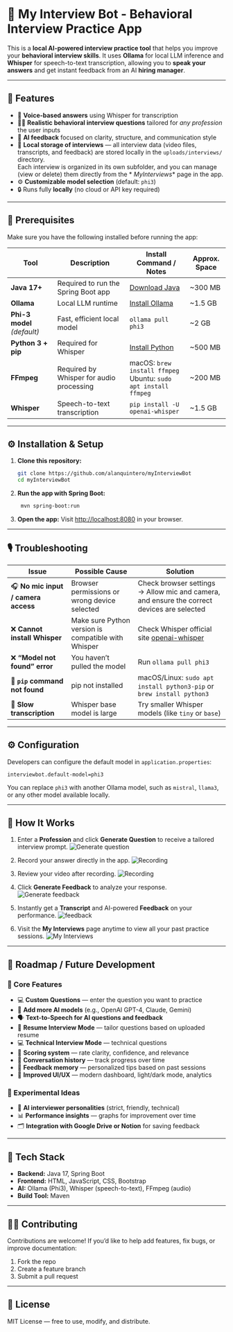 # 🧠 My Interview Bot - Behavioral Interview Practice App

This is a **local AI-powered interview practice tool** that helps you improve your **behavioral interview skills**.
It uses **Ollama** for local LLM inference and **Whisper** for speech-to-text transcription, allowing you to **speak
your answers** and get instant feedback from an AI **hiring manager**.

---

## 🚀 Features

- 🎤 **Voice-based answers** using Whisper for transcription
- 🧑‍💼 **Realistic behavioral interview questions** tailored for *any profession* the user inputs
- 💬 **AI feedback** focused on clarity, structure, and communication style
- 💾 **Local storage of interviews** — all interview data (video files, transcripts, and feedback) are stored locally in
  the `uploads/interviews/` directory.  
  Each interview is organized in its own subfolder, and you can manage (view or delete) them directly from the *
  *MyInterviews** page in the app.
- ⚙️ **Customizable model selection** (default: `phi3`)
- 🔒 Runs fully **locally** (no cloud or API key required)

---

## 🧩 Prerequisites

Make sure you have the following installed before running the app:

| Tool                        | Description                              | Install Command / Notes                                             | Approx. Space |
|-----------------------------|------------------------------------------|---------------------------------------------------------------------|---------------|
| **Java 17+**                | Required to run the Spring Boot app      | [Download Java](https://adoptium.net/)                              | ~300 MB       |
| **Ollama**                  | Local LLM runtime                        | [Install Ollama](https://ollama.ai/download)                        | ~1.5 GB       |
| **Phi-3 model** *(default)* | Fast, efficient local model              | `ollama pull phi3`                                                  | ~2 GB         |
| **Python 3 + pip**          | Required for Whisper                     | [Install Python](https://www.python.org/downloads/)                 | ~500 MB       |
| **FFmpeg**                  | Required by Whisper for audio processing | macOS: `brew install ffmpeg` <br> Ubuntu: `sudo apt install ffmpeg` | ~200 MB       |
| **Whisper**                 | Speech-to-text transcription             | `pip install -U openai-whisper`                                     | ~1.5 GB       |

---

## ⚙️ Installation & Setup

1. **Clone this repository:**

   ```bash
   git clone https://github.com/alanquintero/myInterviewBot
   cd myInterviewBot
   ```

2. **Run the app with Spring Boot:**

   ```bash
    mvn spring-boot:run
   ```

3. **Open the app:**
   Visit [http://localhost:8080](http://localhost:8080) in your browser.

---

## 🎙️ Troubleshooting

| Issue                               | Possible Cause                                      | Solution                                                                                   |
|-------------------------------------|-----------------------------------------------------|--------------------------------------------------------------------------------------------|
| 🎧 **No mic input / camera access** | Browser permissions or wrong device selected        | Check browser settings → Allow mic and camera, and ensure the correct devices are selected |
| ❌ **Cannot install Whisper**        | Make sure Python version is compatible with Whisper | Check Whisper official site [openai-whisper](https://pypi.org/project/openai-whisper/)     |
| ❌ **“Model not found” error**       | You haven’t pulled the model                        | Run `ollama pull phi3`                                                                     |
| 🐍 **`pip` command not found**      | pip not installed                                   | macOS/Linux: `sudo apt install python3-pip` or `brew install python3`                      |
| 🐢 **Slow transcription**           | Whisper base model is large                         | Try smaller Whisper models (like `tiny` or `base`)                                         |

---

## ⚙️ Configuration

Developers can configure the default model in `application.properties`:

```properties
interviewbot.default-model=phi3
```

You can replace `phi3` with another Ollama model, such as `mistral`, `llama3`, or any other model available locally.


---

## 🚀 How It Works

1. Enter a **Profession** and click **Generate Question** to receive a tailored interview prompt.
   ![Generate question](docs/generate-question.gif)

2. Record your answer directly in the app.
   ![Recording](docs/recording.png)

3. Review your video after recording.
   ![Recording](docs/recorded-video.png)

4. Click **Generate Feedback** to analyze your response.
   ![Generate feedback](docs/generate-feedback.gif)

5. Instantly get a **Transcript** and AI-powered **Feedback** on your performance.
   ![feedback](docs/feedback.png)

6. Visit the **My Interviews** page anytime to view all your past practice sessions.
   ![My Interviews](docs/my-interviews.gif)

---

## 🧭 Roadmap / Future Development

### 🚀 Core Features

* 💻 **Custom Questions** — enter the question you want to practice
* 🤖 **Add more AI models** (e.g., OpenAI GPT-4, Claude, Gemini)
* 🗣️ **Text-to-Speech for AI questions and feedback**
* 📄 **Resume Interview Mode** — tailor questions based on uploaded resume
* 💻 **Technical Interview Mode** — technical questions
* 🎯 **Scoring system** — rate clarity, confidence, and relevance
* 🧭 **Conversation history** — track progress over time
* 🧠 **Feedback memory** — personalized tips based on past sessions
* 🎨 **Improved UI/UX** — modern dashboard, light/dark mode, analytics

### 🧪 Experimental Ideas

* 💬 **AI interviewer personalities** (strict, friendly, technical)
* 📊 **Performance insights** — graphs for improvement over time
* 🗂️ **Integration with Google Drive or Notion** for saving feedback

---

## 🧰 Tech Stack

* **Backend:** Java 17, Spring Boot
* **Frontend:** HTML, JavaScript, CSS, Bootstrap
* **AI:** Ollama (Phi3), Whisper (speech-to-text), FFmpeg (audio)
* **Build Tool:** Maven

---

## 🧑‍💻 Contributing

Contributions are welcome!
If you’d like to help add features, fix bugs, or improve documentation:

1. Fork the repo
2. Create a feature branch
3. Submit a pull request

---

## 📜 License

MIT License — free to use, modify, and distribute.
